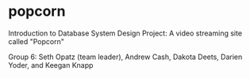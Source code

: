 # popcorn
Introduction to Database System Design Project: A video streaming site called "Popcorn"

Group 6: Seth Opatz (team leader), Andrew Cash, Dakota Deets, Darien Yoder, and Keegan Knapp
